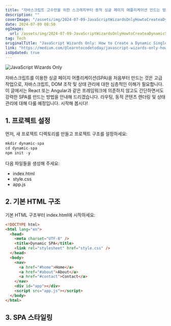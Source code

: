 ```yaml
---
title: "자바스크립트 고수만을 위한 스크래치부터 동적 싱글 페이지 애플리케이션 만드는 방법"
description: ""
coverImage: "/assets/img/2024-07-09-JavaScriptWizardsOnlyHowtoCreateaDynamicSinglePageApplicationfromScratch_0.png"
date: 2024-07-09 08:50
ogImage: 
  url: /assets/img/2024-07-09-JavaScriptWizardsOnlyHowtoCreateaDynamicSinglePageApplicationfromScratch_0.png
tag: Tech
originalTitle: "JavaScript Wizards Only: How to Create a Dynamic Single Page Application from Scratch!"
link: "https://medium.com/@learntocodetoday/javascript-wizards-only-how-to-create-a-dynamic-single-page-application-from-scratch-f9555491032f"
isUpdated: true
---
```




![JavaScript Wizards Only](/assets/img/2024-07-09-JavaScriptWizardsOnlyHowtoCreateaDynamicSinglePageApplicationfromScratch_0.png)

자바스크립트를 이용한 싱글 페이지 어플리케이션(SPA)을 처음부터 만드는 것은 고급 작업으로, 자바스크립트, DOM 조작 및 상태 관리에 대한 심층적인 이해가 필요합니다. 이 글에서는 React 또는 Angular과 같은 프레임워크에 의존하지 않고도 간단하면서도 강력한 SPA를 만드는 방법을 안내해 드리겠습니다. 라우팅, 동적 콘텐츠 렌더링 및 상태 관리에 대해 다룰 예정입니다. 시작해 봅시다!

## 1. 프로젝트 설정

먼저, 새 프로젝트 디렉토리를 만들고 프로젝트 구조를 설정하세요:

<div class="content-ad"></div>

```js
mkdir dynamic-spa
cd dynamic-spa
npm init -y
```

다음 파일들을 생성해 주세요:

- index.html
- style.css
- app.js

## 2. 기본 HTML 구조

<div class="content-ad"></div>

기본 HTML 구조부터 index.html에 시작하세요:

```html
<!DOCTYPE html>
<html lang="en">
  <head>
    <meta charset="UTF-8" />
    <title>Dynamic SPA</title>
    <link rel="stylesheet" href="style.css" />
  </head>
  <body>
    <nav>
      <a href="#home">Home</a>
      <a href="#about">About</a>
      <a href="#contact">Contact</a>
    </nav>
    <div id="app"></div>
    <script src="app.js"></script>
  </body>
</html>
```

## 3. SPA 스타일링
